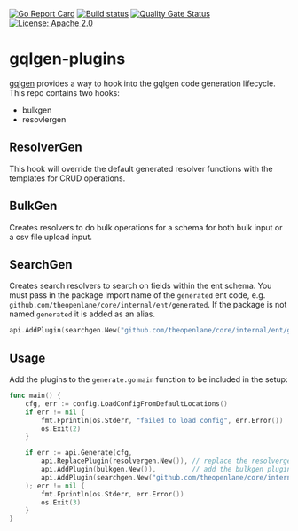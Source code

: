 [![Go Report Card](https://goreportcard.com/badge/github.com/theopenlane/gqlgen-plugins)](https://goreportcard.com/report/github.com/theopenlane/gqlgen-plugins)
[![Build status](https://badge.buildkite.com/651bd9d2d92df64fcab6bab5db1842565d29c48ade77b52bd7.svg)](https://buildkite.com/theopenlane/gqlgen-plugins?branch=main)
[![Quality Gate Status](https://sonarcloud.io/api/project_badges/measure?project=theopenlane_gqlgen-plugins&metric=alert_status)](https://sonarcloud.io/summary/new_code?id=theopenlane_gqlgen-plugins)
[![License: Apache 2.0](https://img.shields.io/badge/License-Apache2.0-brightgreen.svg)](https://opensource.org/licenses/Apache-2.0)

# gqlgen-plugins

[gqlgen](https://gqlgen.com/reference/plugins/) provides a way to hook into the
gqlgen code generation lifecycle. This repo contains two hooks:

- bulkgen
- resovlergen

## ResolverGen

This hook will override the default generated resolver functions with the
templates for CRUD operations.

## BulkGen

Creates resolvers to do bulk operations for a schema for both bulk input or a
csv file upload input.

## SearchGen

Creates search resolvers to search on fields within the ent schema. You must
pass in the package import name of the `generated` ent code, e.g.
`github.com/theopenlane/core/internal/ent/generated`. If the package is not
named `generated` it is added as an alias.

```go
api.AddPlugin(searchgen.New("github.com/theopenlane/core/internal/ent/generated")), // add the search plugin
```

## Usage

Add the plugins to the `generate.go` `main` function to be included in the
setup:

```go
func main() {
	cfg, err := config.LoadConfigFromDefaultLocations()
	if err != nil {
		fmt.Fprintln(os.Stderr, "failed to load config", err.Error())
		os.Exit(2)
	}

	if err := api.Generate(cfg,
		api.ReplacePlugin(resolvergen.New()), // replace the resolvergen plugin
		api.AddPlugin(bulkgen.New()),         // add the bulkgen plugin
		api.AddPlugin(searchgen.New("github.com/theopenlane/core/internal/ent/generated")), // add the search plugin
	); err != nil {
		fmt.Fprintln(os.Stderr, err.Error())
		os.Exit(3)
	}
}
```
